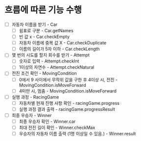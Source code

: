 
# 흐름에 따른 기능 수행

- [ ] 자동차 이름을 받기 - Car
  - [ ] 쉼표로 구분 - Car.getNames
  - [ ] 빈 값 x - Car.checkEmpty
  - [ ] 자동차 이름에 중복 값 X - Car.checkDuplicate
  - [ ] 이름의 길이가 5자 이하 - Car.checkLength

- [ ] 몇 번의 시도를 할지 회수를 받기 - Attempt
  - [ ] 숫자로 입력 - Attempt.checkInt
  - [ ] 1이상의 자연수 - Attempt.checkNatural

- [ ] 전진 조건 확인 - MovingCondition
  - [ ] 0에서 9 사이에서 무작위 값을 구한 후 4이상 시, 전진 - MovingCondition.isMoveForward
  - [ ] 4미만 시, 멈춤 - MovingCondition.isMoveForward

- [ ] 실행 과정 - RacingGame
  - [ ] 자동차별 현재 진행 사항 확인 - racingGame.progress
  - [ ] 실행 과정 결과 출력 - racingGame.progressResult

- [ ] 최종 우승자 - Winner
  - [ ] 최종 우승자 확인 - Winner.car
  - [ ] 최대 전진 길이 확인 - Winner.checkMax
  - [ ] 우승자의 자동차 이름 출력 (1명 이상일 수 있음.) - Winner.result

